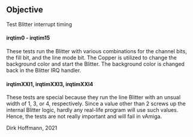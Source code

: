 ## Objective

Test Blitter interrupt timing

#### irqtim0 - irqtim15

These tests run the Blitter with various combinations for the channel bits, the fill bit, and the line mode bit. The Copper is utilized to change the background color and start the Blitter. The background color is changed back in the Blitter IRQ handler.

#### irqtimXXl1, irqtimXXl3, irqtimXXl4

These tests are special because they run the line Blitter with an unsual width of 1, 3, or 4, respectively. Since a value other than 2 screws up the internal Blitter logic, hardly any real-life program will use such values. Hence, the tests are not really important and will fail in vAmiga. 


Dirk Hoffmann, 2021